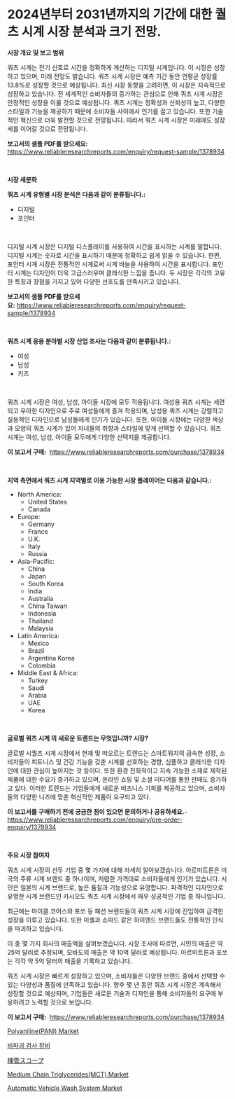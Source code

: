 <p><h1>2024년부터 2031년까지의 기간에 대한 퀄츠 시계 시장 분석과 크기 전망.</h1></p><p><strong>시장 개요 및 보고 범위</strong></p>
<p><p>쿼츠 시계는 전기 신호로 시간을 정확하게 계산하는 디지털 시계입니다. 이 시장은 성장하고 있으며, 미래 전망도 밝습니다. 쿼츠 시계 시장은 예측 기간 동안 연평균 성장률 13.8%로 성장할 것으로 예상됩니다. 최신 시장 동향을 고려하면, 이 시장은 지속적으로 성장하고 있습니다. 전 세계적인 소비자들의 증가하는 관심으로 인해 쿼츠 시계 시장은 안정적인 성장을 이룰 것으로 예상됩니다. 쿼츠 시계는 정확성과 신뢰성이 높고, 다양한 스타일과 기능을 제공하기 때문에 소비자들 사이에서 인기를 끌고 있습니다. 또한 기술적인 혁신으로 더욱 발전할 것으로 전망됩니다. 따라서 쿼츠 시계 시장은 미래에도 성장세를 이어갈 것으로 전망됩니다.</p></p>
<p><strong>보고서의 샘플 PDF를 받으세요:</strong> <a href="https://www.reliableresearchreports.com/enquiry/request-sample/1378934">https://www.reliableresearchreports.com/enquiry/request-sample/1378934</a></p>
<p>&nbsp;</p>
<p><strong>시장 세분화</strong></p>
<p><strong>쿼츠 시계 유형별 시장 분석은 다음과 같이 분류됩니다.:</strong></p>
<p><ul><li>디지털</li><li>포인터</li></ul></p>
<p>&nbsp;</p>
<p><p> 디지털 시계 시장은 디지털 디스플레이를 사용하여 시간을 표시하는 시계를 말합니다. 디지털 시계는 숫자로 시간을 표시하기 때문에 정확하고 쉽게 읽을 수 있습니다. 한편, 포인터 시계 시장은 전통적인 시계로써 시계 바늘을 사용하여 시간을 표시합니다. 포인터 시계는 디자인이 더욱 고급스러우며 클래식한 느낌을 줍니다. 두 시장은 각각의 고유한 특징과 장점을 가지고 있어 다양한 선호도를 만족시키고 있습니다.</p></p>
<p><strong>보고서의 샘플 PDF를 받으세요:</strong>&nbsp;<a href="https://www.reliableresearchreports.com/enquiry/request-sample/1378934">https://www.reliableresearchreports.com/enquiry/request-sample/1378934</a></p>
<p>&nbsp;</p>
<p><strong> 쿼츠 시계 응용 분야별 시장 산업 조사는 다음과 같이 분류됩니다.:</strong></p>
<p><ul><li>여성</li><li>남성</li><li>키즈</li></ul></p>
<p>&nbsp;</p>
<p><p>쿼츠 시계 시장은 여성, 남성, 아이들 시장에 모두 적용됩니다. 여성용 쿼츠 시계는 세련되고 우아한 디자인으로 주로 여성들에게 즐겨 착용되며, 남성용 쿼츠 시계는 강렬하고 실용적인 디자인으로 남성들에게 인기가 있습니다. 또한, 아이들 시장에는 다양한 색상과 모양의 쿼츠 시계가 있어 자녀들의 취향과 스타일에 맞게 선택할 수 있습니다. 쿼츠 시계는 여성, 남성, 아이들 모두에게 다양한 선택지를 제공합니다.</p></p>
<p><strong>이 보고서 구매:</strong>&nbsp; <a href="https://www.reliableresearchreports.com/purchase/1378934">https://www.reliableresearchreports.com/purchase/1378934</a></p>
<p>&nbsp;</p>
<p><strong>지역 측면에서 쿼츠 시계 지역별로 이용 가능한 시장 플레이어는 다음과 같습니다.:</strong></p>
<p><ul>
    <li>
        North America:
        <ul>
            <li>United States</li>
            <li>Canada</li>
        </ul>
    </li>
    <li>
        Europe:
        <ul>
            <li>Germany</li>
            <li>France</li>
            <li>U.K.</li>
            <li>Italy</li>
            <li>Russia</li>
        </ul>
    </li>
    <li>
        Asia-Pacific:
        <ul>
            <li>China</li>
            <li>Japan</li>
            <li>South Korea</li>
            <li>India</li>
            <li>Australia</li>
            <li>China Taiwan</li>
            <li>Indonesia</li>
            <li>Thailand</li>
            <li>Malaysia</li>
        </ul>
    </li>
    <li>
        Latin America:
        <ul>
            <li>Mexico</li>
            <li>Brazil</li>
            <li>Argentina Korea</li>
            <li>Colombia</li>
        </ul>
    </li>
    <li>
        Middle East & Africa:
        <ul>
            <li>Turkey</li>
            <li>Saudi</li>
            <li>Arabia</li>
            <li>UAE</li>
            <li>Korea</li>
        </ul>
    </li>
    </ul></p>
<p>&nbsp;</p>
<p><strong>글로벌 쿼츠 시계 의 새로운 트렌드는 무엇입니까? 시장?</strong></p>
<p><p>글로벌 시퀄츠 시계 시장에서 현재 및 떠오르는 트렌드는 스마트워치의 급속한 성장, 소비자들이 피트니스 및 건강 기능을 갖춘 시계를 선호하는 경향, 심플하고 클래식한 디자인에 대한 관심이 높아지는 것 등이다. 또한 환경 친화적이고 지속 가능한 소재로 제작된 제품에 대한 수요가 증가하고 있으며, 온라인 쇼핑 및 소셜 미디어를 통한 판매도 증가하고 있다. 이러한 트렌드는 기업들에게 새로운 비즈니스 기회를 제공하고 있으며, 소비자들의 다양한 니즈에 맞춘 혁신적인 제품이 요구되고 있다.</p></p>
<p><strong>이 보고서를 구매하기 전에 궁금한 점이 있으면 문의하거나 공유하세요.</strong>- <a href="https://www.reliableresearchreports.com/enquiry/pre-order-enquiry/1378934">https://www.reliableresearchreports.com/enquiry/pre-order-enquiry/1378934</a></p>
<p>&nbsp;</p>
<p><strong>주요 시장 참여자</strong></p>
<p><p>쿼츠 시계 시장의 선두 기업 중 몇 가지에 대해 자세히 알아보겠습니다. 아르미트론은 미국의 주류 시계 브랜드 중 하나이며, 저렴한 가격대로 소비자들에게 인기가 있습니다. 시민은 일본의 시계 브랜드로, 높은 품질과 기능성으로 유명합니다. 파격적인 디자인으로 유명한 시계 브랜드인 카시오도 쿼츠 시계 시장에서 매우 성공적인 기업 중 하나입니다.</p><p>최근에는 마이클 코어스와 포쏘 등 패션 브랜드들이 쿼츠 시계 시장에 진입하여 급격한 성장을 이루고 있습니다. 또한 미셸과 쇼파드 같은 하이엔드 브랜드들도 전통적인 인식을 파괴하고 있습니다.</p><p>이 중 몇 가지 회사의 매출액을 살펴보겠습니다. 시장 조사에 따르면, 시민의 매출은 약 25억 달러로 추정되며, 모바도의 매출은 약 10억 달러로 예상됩니다. 아르미트론과 포쏘는 각각 약 5억 달러의 매출을 기록하고 있습니다.</p><p>쿼츠 시계 시장은 빠르게 성장하고 있으며, 소비자들은 다양한 브랜드 중에서 선택할 수 있는 다양성과 품질에 만족하고 있습니다. 향후 몇 년 동안 쿼츠 시계 시장은 계속해서 성장할 것으로 예상되며, 기업들은 새로운 기술과 디자인을 통해 소비자들의 요구에 부응하려고 노력할 것으로 보입니다.</p></p>
<p><strong>이 보고서 구매:</strong>&nbsp;&nbsp;<a href="https://www.reliableresearchreports.com/purchase/1378934">https://www.reliableresearchreports.com/purchase/1378934</a></p>
<p><p><a href="https://github.com/AKSHATREPORTPRIME/Market-Research-Report-List-3/blob/main/polyanilinepani-market.md">Polyaniline(PANI) Market</a></p><p><a href="https://github.com/rsg307664904/Market-Research-Report-List-1/blob/main/8369526889.md">비파괴 검사 장비</a></p><p><a href="https://github.com/ddwcuskozol07187/Market-Research-Report-List-1/blob/main/50334951287.md">挿管スコープ</a></p><p><a href="https://github.com/indrystar/Market-Research-Report-List-2/blob/main/medium-chain-triglyceridesmct-market.md">Medium Chain Triglycerides(MCT) Market</a></p><p><a href="https://issuu.com/reportprime-2/docs/automatic-vehicle-wash-system-market-size-2030.ppt">Automatic Vehicle Wash System Market</a></p></p>
